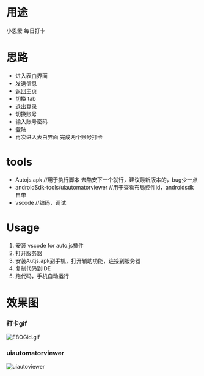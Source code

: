 # 用途
小恩爱 每日打卡
# 思路
- 进入表白界面
- 发送信息
- 返回主页
- 切换 tab
- 退出登录
- 切换账号
- 输入账号密码
- 登陆
- 再次进入表白界面
完成两个账号打卡
# tools
- Autojs.apk //用于执行脚本 去酷安下一个就行，建议最新版本的，bug少一点
- androidSdk-tools/uiautomatorviewer //用于查看布局控件id，androidsdk自带
- vscode //编码，调试 
# Usage
1. 安装 vscode for auto.js插件
2. 打开服务器
3. 安装Autjs.apk到手机，打开辅助功能，连接到服务器
4. 复制代码到IDE
5. 跑代码，手机自动运行
# 效果图
### 打卡gif
![E8OGid.gif](https://s2.ax1x.com/2019/04/30/E8OGid.gif)
### uiautomatorviewer
![uiautoviewer](https://cdn-std.dprcdn.net/files/acc_737120/MIf7xl)
